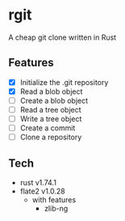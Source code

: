 # rgit

A cheap git clone written in Rust

## Features

- [x] Initialize the .git repository
- [x] Read a blob object
- [ ] Create a blob object
- [ ] Read a tree object
- [ ] Write a tree object
- [ ] Create a commit
- [ ] Clone a repository

## Tech

- rust v1.74.1
- flate2 v1.0.28
	- with features
		- zlib-ng
